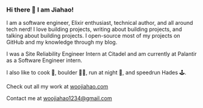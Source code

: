 ### Hi there 👋 I am Jiahao!

 I am a software engineer, Elixir enthusiast, technical author, and all around tech nerd! I love building projects, writing about building projects, and talking about building projects. I open-source most of my projects on GitHub and my knowledge through my blog.

I was a Site Reliability Engineer Intern at Citadel and am currently at Palantir as a Software Engineer intern.

I also like to cook 🍳, boulder 🧗‍♂️, run at night 🌃, and speedrun Hades 🕹️. 

Check out all my work at [woojiahao.com](https://woojiahao.com)

Contact me at <woojiahao1234@gmail.com>
